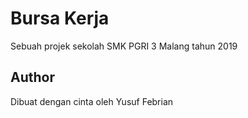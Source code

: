 # Bursa Kerja

Sebuah projek sekolah SMK PGRI 3 Malang tahun 2019

## Author

Dibuat dengan cinta oleh Yusuf Febrian